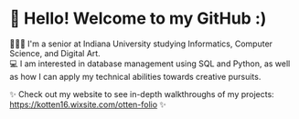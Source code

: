 # 👋 Hello! Welcome to my GitHub :)

👩🏻‍🎓 I'm a senior at Indiana University studying Informatics, Computer Science, and Digital Art. <br>
💻 I am interested in database management using SQL and Python, as well as how I can apply my technical abilities towards creative pursuits.

✨ Check out my website to see in-depth walkthroughs of my projects: https://kotten16.wixsite.com/otten-folio ✨

